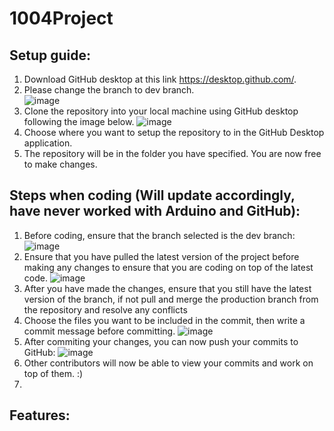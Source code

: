 # 1004Project

## Setup guide:
1. Download GitHub desktop at this link https://desktop.github.com/.
2. Please change the branch to dev branch.                                                      
![image](https://user-images.githubusercontent.com/23615745/141261129-da07775e-0afb-4e26-912e-a65bed8d77df.png)
3. Clone the repository into your local machine using GitHub desktop following the image below.
![image](https://user-images.githubusercontent.com/23615745/141261308-2ab08509-178e-4787-8af5-aa9f826a1d0d.png)
4. Choose where you want to setup the repository to in the GitHub Desktop application.
5. The repository will be in the folder you have specified. You are now free to make changes.

## Steps when coding (Will update accordingly, have never worked with Arduino and GitHub):
1. Before coding, ensure that the branch selected is the dev branch:
![image](https://user-images.githubusercontent.com/23615745/140255287-00a96237-9f38-47df-96a9-9005674a5576.png)
2. Ensure that you have pulled the latest version of the project before making any changes to ensure that you are coding on top of the latest code.
![image](https://user-images.githubusercontent.com/23615745/140255918-4b603f2a-b032-47f0-9ea4-5f575051a291.png)
3. After you have made the changes, ensure that you still have the latest version of the branch, if not pull and merge the production branch from the repository and resolve any conflicts
4. Choose the files you want to be included in the commit, then write a commit message before committing.
![image](https://user-images.githubusercontent.com/23615745/140257105-6f7b5abf-8566-4a47-a01a-eaef51db8875.png)
5. After commiting your changes, you can now push your commits to GitHub:
![image](https://user-images.githubusercontent.com/23615745/140257218-8aacd249-fcdd-41ec-9441-5e4ed448b540.png)
6. Other contributors will now be able to view your commits and work on top of them. :)
7. 
## Features:
